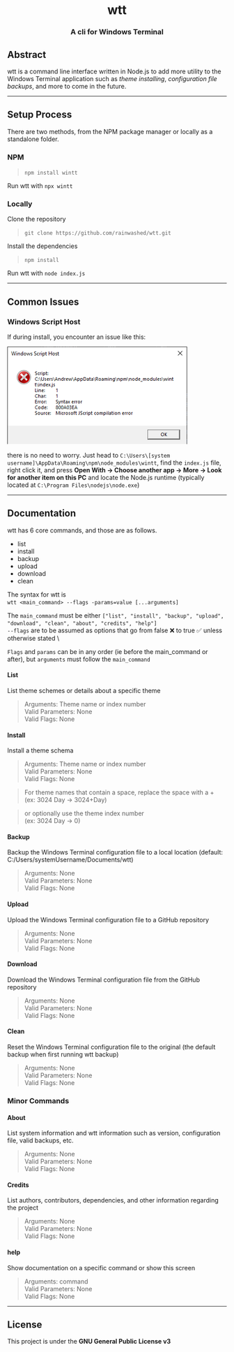 <h1 align="center">wtt</h1>
<h3 align="center">A cli for Windows Terminal</h3>

## Abstract
wtt is a command line interface written in Node.js to add more utility to the Windows Terminal application such as *theme installing*, *configuration file backups*, and more to come in the future.

---

## Setup Process
There are two methods, from the NPM package manager or locally as a standalone folder.

### NPM
> ``npm install wintt``

Run wtt with ``npx wintt``

### Locally
Clone the repository
> ``git clone https://github.com/rainwashed/wtt.git`` 

Install the dependencies
> ``npm install``

Run wtt with ``node index.js``

---

## Common Issues

### **Windows Script Host**
If during install, you encounter an issue like this:

![](./assets/2022-04-23-22-55-11.png)

there is no need to worry. Just head to ``C:\Users\[system username]\AppData\Roaming\npm\node_modules\wintt``, find the ``index.js`` file, right click it, and press **Open With -> Choose another app -> More -> Look for another item on this PC** and locate the Node.js runtime (typically located at ``C:\Program Files\nodejs\node.exe``)



---

## Documentation
wtt has 6 core commands, and those are as follows.
- list
- install
- backup
- upload
- download
- clean

The syntax for wtt is \
```wtt <main_command> --flags -params=value [...arguments]```

The ``main_command`` must be either ``["list", "install", "backup", "upload", "download", "clean", "about", "credits", "help"]`` \
``--flags`` are to be assumed as options that go from false ❌ to true ✅ unless otherwise stated \

``Flags`` and ``params`` can be in any order (ie before the main_command or after), but ``arguments`` must follow the ``main_command``

#### **List**
List theme schemes or details about a specific theme
    
> Arguments: Theme name or index number \
> Valid Parameters: None \
> Valid Flags: None

#### **Install**
Install a theme schema

> Arguments: Theme name or index number \
> Valid Parameters: None \
> Valid Flags: None

> For theme names that contain a space, replace the space with a + \
> (ex: 3024 Day -> 3024+Day)

> or optionally use the theme index number \
> (ex: 3024 Day -> 0)

#### **Backup**
Backup the Windows Terminal configuration file to a local location (default: C:/Users/systemUsername/Documents/wtt)

> Arguments: None \
> Valid Parameters: None \
> Valid Flags: None

#### **Upload**
Upload the Windows Terminal configuration file to a GitHub repository

> Arguments: None \
> Valid Parameters: None \
> Valid Flags: None

#### **Download**
Download the Windows Terminal configuration file from the GitHub repository

> Arguments: None \
> Valid Parameters: None \
> Valid Flags: None

#### **Clean**
Reset the Windows Terminal configuration file to the original (the default backup when first running wtt backup)

> Arguments: None \
> Valid Parameters: None \
> Valid Flags: None

### Minor Commands

#### **About**
List system information and wtt information such as version, configuration file, valid backups, etc.

> Arguments: None \
> Valid Parameters: None \
> Valid Flags: None

#### **Credits**
List authors, contributors, dependencies, and other information regarding the project

> Arguments: None \
> Valid Parameters: None \
> Valid Flags: None

#### **help**
Show documentation on a specific command or show this screen

> Arguments: command \
> Valid Parameters: None \
> Valid Flags: None

---

## License
This project is under the **GNU General Public License v3**